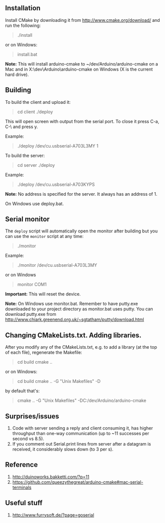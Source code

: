 ## Installation

Install CMake by downloading it from http://www.cmake.org/download/ and run the following:

> ./install

or on Windows:

> install.bat

**Note:** This will install arduino-cmake to ~/dev/Arduino/arduino-cmake on a Mac and in X:\dev\Arduino\arduino-cmake on Windows (X is the current hard drive).


## Building

To build the client and upload it:

> cd client
> ./deploy <serial port> <address>

This will open screen with output from the serial port. To close it press C-a, C-\ and press y.

Example:

> ./deploy /dev/cu.usbserial-A703L3MY 1

To build the server:

> cd server
> ./deploy <serial port>

Example:

> ./deploy /dev/cu.usbserial-A703KYPS

**Note:** No address is specified for the server. It always has an address of 1.

On Windows use deploy.bat.


## Serial monitor

The `deploy` script will automatically open the monitor after building but you can use the `monitor` script at any time:

> ./monitor <serial port>
 
Example:

> ./monitor /dev/cu.usbserial-A703L3MY

or on Windows

> monitor COM1

**Important:** This will reset the device.

**Note:** On Windows use monitor.bat. Remember to have putty.exe downloaded to your project directory as monitor.bat uses putty. You can download putty.exe from http://www.chiark.greenend.org.uk/~sgtatham/putty/download.html

## Changing CMakeLists.txt. Adding libraries.

After you modify any of the CMakeLists.txt, e.g. to add a library (at the top of each file), regenerate the Makefile:

> cd build
> cmake ..

or on Windows:

> cd build
> cmake .. -G "Unix Makefiles" -D<path to arduino-cmake>

by default that's:

> cmake .. -G "Unix Makefiles" -DC:/dev/Arduino/arduino-cmake



## Surprises/issues

1. Code with server sending a reply and client consuming it, has higher throughput than one-way communication (up to ~11 successes per second vs 8.5).
2. If you comment out Serial.print lines from server after a datagram is received, it considerably slows down (to 3 per s).


## Reference

1. http://duinoworks.bakketti.com/?p=11
2. https://github.com/queezythegreat/arduino-cmake#mac-serial-terminals


## Useful stuff

1. http://www.furrysoft.de/?page=goserial